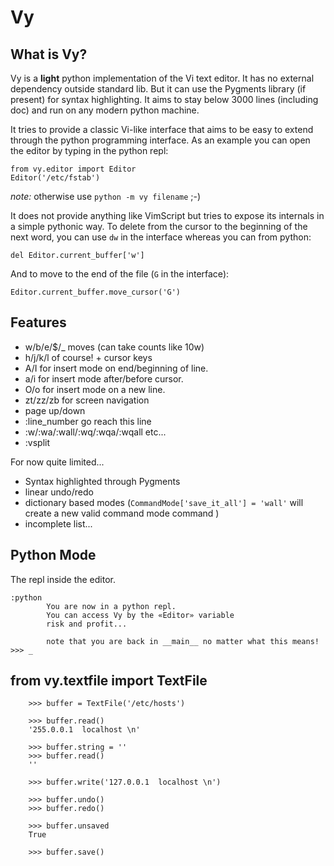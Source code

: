 Vy
===

What is Vy?
-----------

Vy is a **light** python implementation of the Vi text editor. It has 
no external dependency outside standard lib. But it can use the Pygments
library (if present) for syntax highlighting.  It aims to stay below 3000
lines (including doc) and run on any modern python machine.

It tries to provide a classic Vi-like interface that aims to be easy to
extend through the python programming interface. As an example you can open 
the editor by typing in the python repl:

    from vy.editor import Editor
    Editor('/etc/fstab')

_note:_ otherwise use `python -m vy filename` ;-) 


It does not provide anything like VimScript but tries to expose its internals
in a simple pythonic way. To delete from the cursor to the beginning of the
next word, you can use `dw` in the interface whereas you can from python:

    del Editor.current_buffer['w']

And to move to the end of the file (`G` in the interface):

    Editor.current_buffer.move_cursor('G')

Features
--------

- w/b/e/$/_ moves (can take counts like 10w)
- h/j/k/l of course! + cursor keys
- A/I for insert mode on end/beginning of line.
- a/i for insert mode after/before cursor.
- O/o for insert mode on a new line.
- zt/zz/zb for screen navigation
- page up/down
- :line_number go reach this line
- :w/:wa/:wall/:wq/:wqa/:wqall etc...
- :vsplit


For now quite limited...

* Syntax highlighted through Pygments
* linear undo/redo
* dictionary based modes 
(`CommandMode['save_it_all'] = 'wall'` will create a new valid command mode command )
* incomplete list...

Python Mode
-----------
The repl inside the editor.

    :python
            You are now in a python repl.
            You can access Vy by the «Editor» variable
            risk and profit...
            
            note that you are back in __main__ no matter what this means!
    >>> _

from vy.textfile import TextFile
---------------------------------

```
    >>> buffer = TextFile('/etc/hosts')

    >>> buffer.read()
    '255.0.0.1  localhost \n'
    
    >>> buffer.string = ''
    >>> buffer.read()
    ''

    >>> buffer.write('127.0.0.1  localhost \n')

    >>> buffer.undo()
    >>> buffer.redo()
    
    >>> buffer.unsaved
    True

    >>> buffer.save()
```
